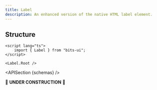```yaml
---
title: Label
description: An enhanced version of the native HTML label element.
---
```


<script>
	import { APISection, ComponentPreview, LabelDemo } from '@/components'
	export let schemas;
</script>

<ComponentPreview name="label-demo" comp="Label">

<LabelDemo slot="preview" />

</ComponentPreview>

## Structure

```svelte
<script lang="ts">
	import { Label } from "bits-ui";
</script>

<Label.Root />
```

<APISection {schemas} />

🚧 **UNDER CONSTRUCTION** 🚧
